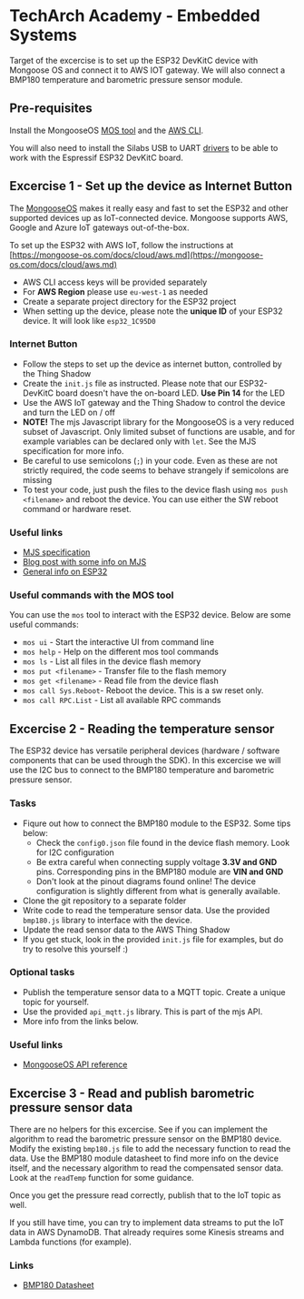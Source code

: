 # TechArch Academy - Embedded Systems

Target of the excercise is to set up the ESP32 DevKitC device with Mongoose OS and connect it to AWS IOT gateway. 
We will also connect a BMP180 temperature and barometric pressure sensor module.

## Pre-requisites

Install the MongooseOS [MOS tool](https://mongoose-os.com/docs/userguide/quickstart.md) and the [AWS CLI](https://aws.amazon.com/cli/).

You will also need to install the Silabs USB to UART [drivers](https://www.silabs.com/products/development-tools/software/usb-to-uart-bridge-vcp-drivers)
to be able to work with the Espressif ESP32 DevKitC board.

## Excercise 1 - Set up the device as Internet Button

The [MongooseOS](https://mongoose-os.com/) makes it really easy and fast to set the ESP32 and other supported devices up as
IoT-connected device. Mongoose supports AWS, Google and Azure IoT gateways out-of-the-box.

To set up the ESP32 with AWS IoT, follow the instructions at [https://mongoose-os.com/docs/cloud/aws.md](https://mongoose-os.com/docs/cloud/aws.md)

  * AWS CLI access keys will be provided separately
  * For **AWS Region** please use `eu-west-1` as needed
  * Create a separate project directory for the ESP32 project
  * When setting up the device, please note the **unique ID** of your ESP32 device. It will look like `esp32_1C95D0`

### Internet Button

 * Follow the steps to set up the device as internet button, controlled by the Thing Shadow
 * Create the `init.js` file as instructed. Please note that our ESP32-DevKitC board doesn't have the on-board LED. **Use Pin 14** for the LED
 * Use the AWS IoT gateway and the Thing Shadow to control the device and turn the LED on / off
 * **NOTE!** The mjs Javascript library for the MongooseOS is a very reduced subset of Javascript. Only limited subset of functions are usable, and
 for example variables can be declared only with `let`. See the MJS specification for more info.
 * Be careful to use semicolons (`;`) in your code. Even as these are not strictly required, the code seems to behave strangely if semicolons are missing
 * To test your code, just push the files to the device flash using `mos push <filename>` and reboot the device. You can use either the SW reboot command
 or hardware reset.

### Useful links

  * [MJS specification](https://github.com/cesanta/mjs)
  * [Blog post with some info on MJS](https://mongoose-os.com/blog/mjs-a-new-approach-to-embedded-scripting/)
  * [General info on ESP32](https://components101.com/microcontrollers/esp32-devkitc)


### Useful commands with the MOS tool

You can use the `mos` tool to interact with the ESP32 device. Below are some useful commands:

  * `mos ui` - Start the interactive UI from command line
  * `mos help` - Help on the different mos tool commands
  * `mos ls` - List all files in the device flash memory
  * `mos put <filename>` - Transfer file to the flash memory
  * `mos get <filename>` - Read file from the device flash
  * `mos call Sys.Reboot`- Reboot the device. This is a sw reset only.
  * `mos call RPC.List` - List all available RPC commands

## Excercise 2 - Reading the temperature sensor

The ESP32 device has versatile peripheral devices (hardware / software components that can be used through the SDK). 
In this excercise we will use the I2C bus to connect to the BMP180 temperature and barometric pressure sensor.

### Tasks

  * Fiqure out how to connect the BMP180 module to the ESP32. Some tips below:
    * Check the `config0.json` file found in the device flash memory. Look for I2C configuration
    * Be extra careful when connecting supply voltage **3.3V and GND** pins. Corresponding pins in the BMP180 module are **VIN and GND**
    * Don't look at the pinout diagrams found online! The device configuration is slightly different from what is generally available.
  * Clone the git repository to a separate folder
  * Write code to read the temperature sensor data. Use the provided `bmp180.js` library to interface with the device.
  * Update the read sensor data to the AWS Thing Shadow
  * If you get stuck, look in the provided `init.js` file for examples, but do try to resolve this yourself :)

### Optional tasks

  * Publish the temperature sensor data to a MQTT topic. Create a unique topic for yourself.
  * Use the provided `api_mqtt.js` library. This is part of the mjs API.
  * More info from the links below.

### Useful links

  * [MongooseOS API reference](https://mongoose-os.com/docs/api/core/i2c.md)

## Excercise 3 - Read and publish barometric pressure sensor data

There are no helpers for this excercise. See if you can implement the algorithm to read the barometric pressure sensor on the BMP180 device.
Modify the existing `bmp180.js` file to add the necessary function to read the data. Use the BMP180 module datasheet to find more info on
the device itself, and the necessary algorithm to read the compensated sensor data. Look at the `readTemp` function for some guidance.

Once you get the pressure read correctly, publish that to the IoT topic as well.

If you still have time, you can try to implement data streams to put the IoT data in AWS DynamoDB. That already requires some Kinesis streams and Lambda
functions (for example).

### Links

  * [BMP180 Datasheet](https://cdn-shop.adafruit.com/datasheets/BST-BMP180-DS000-09.pdf)